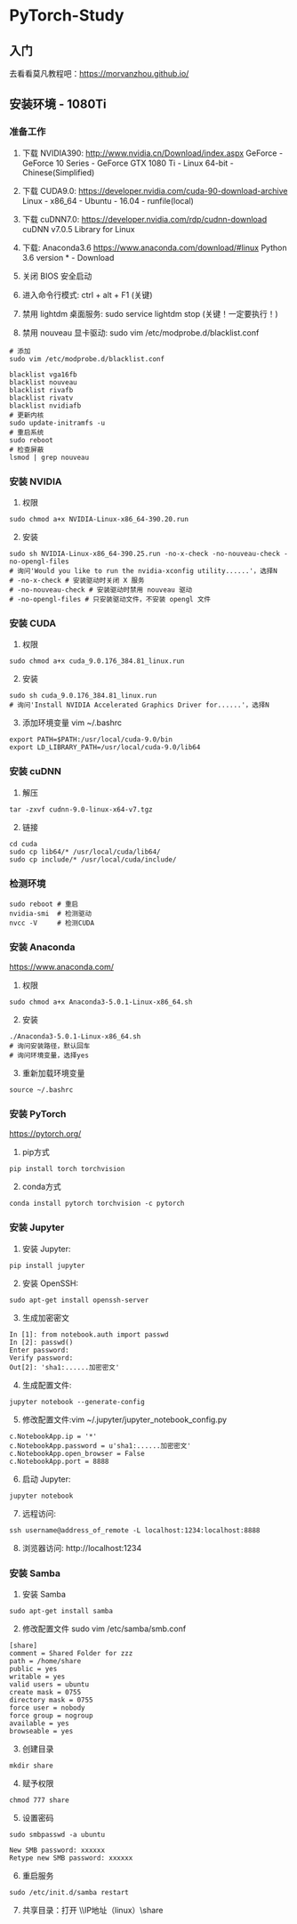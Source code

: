 # PyTorch-Study

## 入门
去看看莫凡教程吧：https://morvanzhou.github.io/

## 安装环境 - 1080Ti

### 准备工作
1. 下载 NVIDIA390:
http://www.nvidia.cn/Download/index.aspx
GeForce - GeForce 10 Series - GeForce GTX 1080 Ti - Linux 64-bit - Chinese(Simplified)

2. 下载 CUDA9.0:
https://developer.nvidia.com/cuda-90-download-archive
Linux - x86_64 - Ubuntu - 16.04 - runfile(local)

3. 下载 cuDNN7.0:
https://developer.nvidia.com/rdp/cudnn-download
cuDNN v7.0.5 Library for Linux

4. 下载:
Anaconda3.6 https://www.anaconda.com/download/#linux
Python 3.6 version * - Download

5. 关闭 BIOS 安全启动

6. 进入命令行模式: ctrl + alt + F1 (关键)

7. 禁用 lightdm 桌面服务: sudo service lightdm stop (关键！一定要执行！)

8. 禁用 nouveau 显卡驱动: sudo vim /etc/modprobe.d/blacklist.conf
```
# 添加
sudo vim /etc/modprobe.d/blacklist.conf

blacklist vga16fb 
blacklist nouveau 
blacklist rivafb 
blacklist rivatv 
blacklist nvidiafb
# 更新内核
sudo update-initramfs -u
# 重启系统
sudo reboot
# 检查屏蔽
lsmod | grep nouveau
```

### 安装 NVIDIA
1. 权限
```
sudo chmod a+x NVIDIA-Linux-x86_64-390.20.run
```

2. 安装
```
sudo sh NVIDIA-Linux-x86_64-390.25.run -no-x-check -no-nouveau-check -no-opengl-files
# 询问'Would you like to run the nvidia-xconfig utility......'，选择N
# -no-x-check # 安装驱动时关闭 X 服务
# -no-nouveau-check # 安装驱动时禁用 nouveau 驱动
# -no-opengl-files # 只安装驱动文件，不安装 opengl 文件
```

### 安装 CUDA
1. 权限
```
sudo chmod a+x cuda_9.0.176_384.81_linux.run
```

2. 安装
```
sudo sh cuda_9.0.176_384.81_linux.run
# 询问'Install NVIDIA Accelerated Graphics Driver for......'，选择N
```

3. 添加环境变量 vim ~/.bashrc
```
export PATH=$PATH:/usr/local/cuda-9.0/bin
export LD_LIBRARY_PATH=/usr/local/cuda-9.0/lib64
```

### 安装 cuDNN
1. 解压
```
tar -zxvf cudnn-9.0-linux-x64-v7.tgz
```

2. 链接
```
cd cuda
sudo cp lib64/* /usr/local/cuda/lib64/
sudo cp include/* /usr/local/cuda/include/
```

### 检测环境
```
sudo reboot # 重启
nvidia-smi  # 检测驱动
nvcc -V     # 检测CUDA
```

### 安装 Anaconda
https://www.anaconda.com/
1. 权限
```
sudo chmod a+x Anaconda3-5.0.1-Linux-x86_64.sh
```

2. 安装
```
./Anaconda3-5.0.1-Linux-x86_64.sh
# 询问安装路径，默认回车
# 询问环境变量，选择yes
```

3. 重新加载环境变量
```
source ~/.bashrc
```

### 安装 PyTorch
https://pytorch.org/
1. pip方式
```
pip install torch torchvision
```

2. conda方式
```
conda install pytorch torchvision -c pytorch
```

### 安装 Jupyter
1. 安装 Jupyter:
```
pip install jupyter
```

2. 安装 OpenSSH:
```
sudo apt-get install openssh-server
```

3. 生成加密密文
```
In [1]: from notebook.auth import passwd
In [2]: passwd()
Enter password: 
Verify password: 
Out[2]: 'sha1:......加密密文'
```

4. 生成配置文件:
```
jupyter notebook --generate-config
```

5. 修改配置文件:vim ~/.jupyter/jupyter\_notebook\_config.py
```
c.NotebookApp.ip = '*'
c.NotebookApp.password = u'sha1:......加密密文'
c.NotebookApp.open_browser = False
c.NotebookApp.port = 8888
```

6. 启动 Jupyter:
```
jupyter notebook
```

7. 远程访问:
```
ssh username@address_of_remote -L localhost:1234:localhost:8888
```

8. 浏览器访问: http://localhost:1234

### 安装 Samba
1. 安装 Samba
```
sudo apt-get install samba
```

2. 修改配置文件 sudo vim /etc/samba/smb.conf
```
[share]
comment = Shared Folder for zzz
path = /home/share
public = yes
writable = yes
valid users = ubuntu
create mask = 0755
directory mask = 0755
force user = nobody
force group = nogroup
available = yes
browseable = yes
```

3. 创建目录
```
mkdir share
```

4. 赋予权限
```
chmod 777 share
```

5. 设置密码
```
sudo smbpasswd -a ubuntu

New SMB password: xxxxxx
Retype new SMB password: xxxxxx
```

6. 重启服务
```
sudo /etc/init.d/samba restart
```

7. 共享目录：打开 \\\\IP地址（linux）\share
